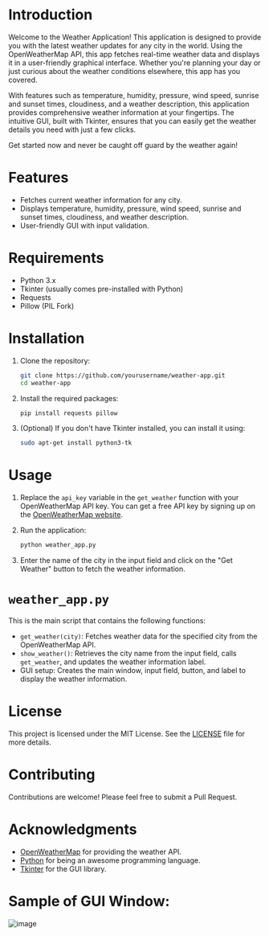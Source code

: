 
# Introduction

Welcome to the Weather Application! This application is designed to provide you with the latest weather updates for any city in the world. Using the OpenWeatherMap API, this app fetches real-time weather data and displays it in a user-friendly graphical interface. Whether you're planning your day or just curious about the weather conditions elsewhere, this app has you covered.

With features such as temperature, humidity, pressure, wind speed, sunrise and sunset times, cloudiness, and a weather description, this application provides comprehensive weather information at your fingertips. The intuitive GUI, built with Tkinter, ensures that you can easily get the weather details you need with just a few clicks.

Get started now and never be caught off guard by the weather again!

# Features

- Fetches current weather information for any city.
- Displays temperature, humidity, pressure, wind speed, sunrise and sunset times, cloudiness, and weather description.
- User-friendly GUI with input validation.

# Requirements

- Python 3.x
- Tkinter (usually comes pre-installed with Python)
- Requests
- Pillow (PIL Fork)

# Installation

1. Clone the repository:
    ```bash
    git clone https://github.com/yourusername/weather-app.git
    cd weather-app
    ```

2. Install the required packages:
    ```bash
    pip install requests pillow
    ```

3. (Optional) If you don't have Tkinter installed, you can install it using:
    ```bash
    sudo apt-get install python3-tk
    ```

# Usage

1. Replace the `api_key` variable in the `get_weather` function with your OpenWeatherMap API key. You can get a free API key by signing up on the [OpenWeatherMap website](https://openweathermap.org/).

2. Run the application:
    ```bash
    python weather_app.py
    ```

3. Enter the name of the city in the input field and click on the "Get Weather" button to fetch the weather information.


# `weather_app.py`

This is the main script that contains the following functions:

- `get_weather(city)`: Fetches weather data for the specified city from the OpenWeatherMap API.
- `show_weather()`: Retrieves the city name from the input field, calls `get_weather`, and updates the weather information label.
- GUI setup: Creates the main window, input field, button, and label to display the weather information.



# License

This project is licensed under the MIT License. See the [LICENSE](LICENSE) file for more details.

# Contributing

Contributions are welcome! Please feel free to submit a Pull Request.

# Acknowledgments

- [OpenWeatherMap](https://openweathermap.org/) for providing the weather API.
- [Python](https://www.python.org/) for being an awesome programming language.
- [Tkinter](https://docs.python.org/3/library/tkinter.html) for the GUI library.




# Sample of GUI Window: 
![image](https://github.com/user-attachments/assets/1f5a52b8-ae37-4258-be6e-5d8922bf724f)

